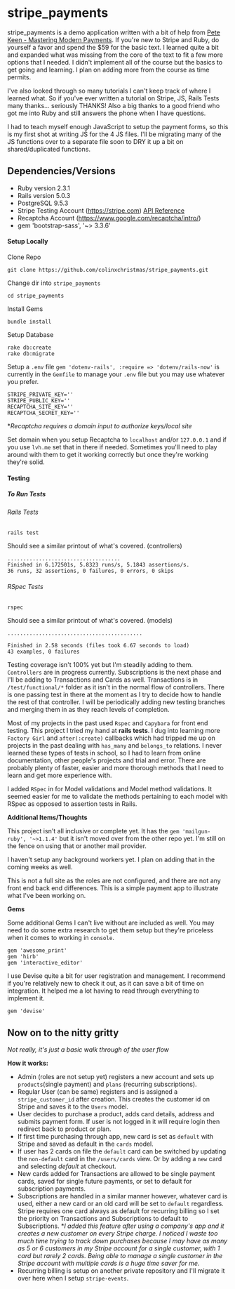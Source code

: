 # stripe_payments

stripe_payments is a demo application written with a bit of help from [Pete Keen - Mastering Modern Payments](https://www.masteringmodernpayments.com/).
If you're new to Stripe and Ruby, do yourself a favor and spend the $59 for the basic text. I learned quite a bit and expanded what was missing from the core of the text to fit a few more options that I needed. I didn't implement all of the course but the basics to get going and learning. I plan on adding more from the course as time permits.

I've also looked through so many tutorials I can't keep track of where I learned what. So if you've ever written a tutorial on Stripe, JS, Rails Tests many thanks... seriously THANKS! Also a big thanks to a good friend who got me into Ruby and still answers the phone when I have questions.  

I had to teach myself enough JavaScript to setup the payment forms, so this is my first shot at writing JS for the 4 JS files. I'll be migrating many of the JS functions over to a separate file soon to DRY it up a bit on shared/duplicated functions.

## Dependencies/Versions

* Ruby version 2.3.1
* Rails version 5.0.3
* PostgreSQL 9.5.3
* Stripe Testing Account (https://stripe.com) [API Reference](https://stripe.com/docs/api)
* Recaptcha Account (https://www.google.com/recaptcha/intro/)
* gem 'bootstrap-sass', '~> 3.3.6'

#### Setup Locally
Clone Repo
```
git clone https://github.com/colinxchristmas/stripe_payments.git
```
Change dir into `stripe_payments`
```
cd stripe_payments
```
Install Gems
```
bundle install
```
Setup Database
```
rake db:create
rake db:migrate
```
Setup a `.env` file
`gem 'dotenv-rails', :require => 'dotenv/rails-now'` is currently in the `Gemfile` to manage your `.env` file but you may use whatever you prefer.
```
STRIPE_PRIVATE_KEY=''
STRIPE_PUBLIC_KEY=''
RECAPTCHA_SITE_KEY=''
RECAPTCHA_SECRET_KEY=''
```
**Recaptcha requires a domain input to authorize keys/local site*

Set domain when you setup Recaptcha to `localhost` and/or `127.0.0.1` and if you use `lvh.me` set that in there if needed. Sometimes you'll need to play around with them to get it working correctly but once they're working they're solid.

#### Testing
##### To Run Tests
###### Rails Tests

```
rails test
```
Should see a similar printout of what's covered. (controllers)
```
....................................
Finished in 6.172501s, 5.8323 runs/s, 5.1843 assertions/s.
36 runs, 32 assertions, 0 failures, 0 errors, 0 skips
```
###### RSpec Tests

```
rspec
```
Should see a similar printout of what's covered. (models)
```
...........................................

Finished in 2.58 seconds (files took 6.67 seconds to load)
43 examples, 0 failures
```
Testing coverage isn't 100% yet but I'm steadily adding to them. `Controllers` are in progress currently. Subscriptions is the next phase and I'll be adding to Transactions and Cards as well. Transactions is in `/test/functional/*` folder as it isn't in the normal flow of controllers. There is one passing test in there at the moment as I try to decide how to handle the rest of that controller. I will be periodically adding new testing branches and merging them in as they reach levels of completion.

Most of my projects in the past used `Rspec` and `Capybara` for front end testing. This project I tried my hand at **rails tests**. I dug into learning more `Factory Girl` and `after(:create)` callbacks which had tripped me up on projects in the past dealing with `has_many` and `belongs_to` relations. I never learned these types of tests in school, so I had to learn from online documentation, other people's projects and trial and error. There are probably plenty of faster, easier and more thorough methods that I need to learn and get more experience with.

I added `RSpec` in for Model validations and Model method validations. It seemed easier for me to validate the methods pertaining to each model with RSpec as opposed to assertion tests in Rails.

**Additional Items/Thoughts**

This project isn't all inclusive or complete yet. It has the `gem 'mailgun-ruby', '~>1.1.4'` but it isn't moved over from the other repo yet. I'm still on the fence on using that or another mail provider.

I haven't setup any background workers yet. I plan on adding that in the coming weeks as well.

This is not a full site as the roles are not configured, and there are not any front end back end differences. This is a simple payment app to illustrate what I've been working on.

**Gems**

Some additional Gems I can't live without are included as well. You may need to do some extra research to get them setup but they're priceless when it comes to working in `console`.
```
gem 'awesome_print'
gem 'hirb'
gem 'interactive_editor'
```
I use Devise quite a bit for user registration and management. I recommend if you're relatively new to check it out, as it can save a bit of time on integration. It helped me a lot having to read through everything to implement it.

`gem 'devise'`

## Now on to the nitty gritty
*Not really, it's just a basic walk through of the user flow*

**How it works:**
- Admin (roles are not setup yet) registers a new account and sets up `products`(single payment) and `plans` (recurring subscriptions).
- Regular User (can be same) registers and is assigned a `stripe_customer_id` after creation. This creates the customer id on Stripe and saves it to the `Users` model.
- User decides to purchase a product, adds card details, address and submits payment form. If user is not logged in it will require login then redirect back to product or plan.
- If first time purchasing through app, new card is set as `default` with Stripe and saved as default in the `cards` model.
- If user has 2 cards on file the `default` card can be switched by updating the `non-default` card in the `/users/cards` view. Or by adding a `new` card and selecting *default* at checkout.
- New cards added for Transactions are allowed to be single payment cards, saved for single future payments, or set to default for subscription payments.
- Subscriptions are handled in a similar manner however, whatever card is used, either a new card or an old card will be set to `default` regardless. Stripe requires one card always as default for recurring billing so I set the priority on Transactions and Subscriptions to default to Subscriptions.
**I added this feature after using a company's app and it creates a new customer on every Stripe charge. I noticed I waste too much time trying to track down purchases because I may have as many as 5 or 6 customers in my Stripe account for a single customer, with 1 card but rarely 2 cards. Being able to manage a single customer in the Stripe account with multiple cards is a huge time saver for me.*
- Recurring billing is setup on another private repository and I'll migrate it over here when I setup `stripe-events`.
